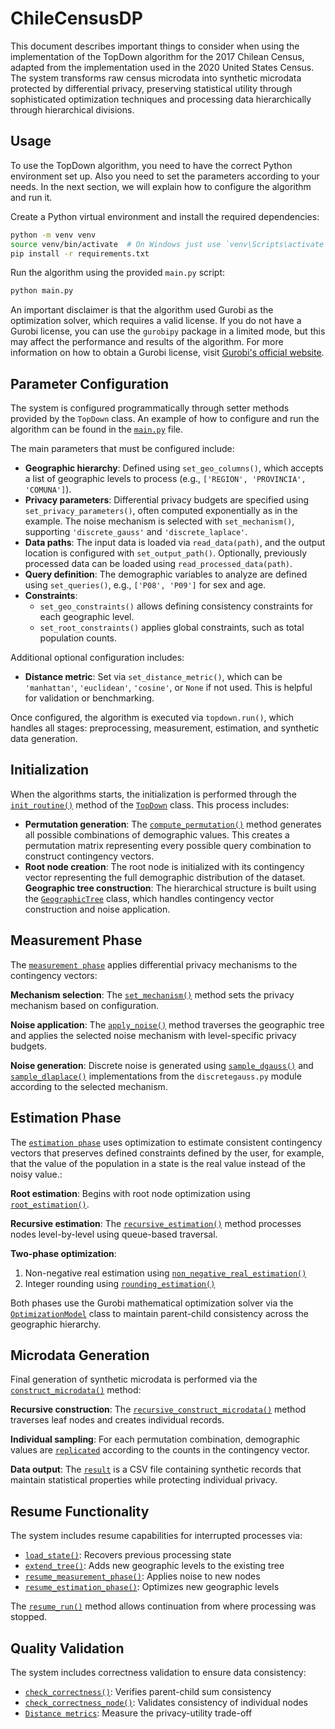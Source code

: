 # ChileCensusDP

This document describes important things to consider when using the implementation of the TopDown algorithm for the 2017 Chilean Census, adapted from the implementation used in the 2020 United States Census. The system transforms raw census microdata into synthetic microdata protected by differential privacy, preserving statistical utility through sophisticated optimization techniques and processing data hierarchically through hierarchical divisions.

## Usage

To use the TopDown algorithm, you need to have the correct Python environment set up. Also you need to set the parameters according to your needs. In the next section, we will explain how to configure the algorithm and run it.

Create a Python virtual environment and install the required dependencies:

```bash
python -m venv venv
source venv/bin/activate  # On Windows just use `venv\Scripts\activate`
pip install -r requirements.txt
```

Run the algorithm using the provided `main.py` script:

```bash
python main.py
```

An important disclaimer is that the algorithm used Gurobi as the optimization solver, which requires a valid license. If you do not have a Gurobi license, you can use the `gurobipy` package in a limited mode, but this may affect the performance and results of the algorithm. For more information on how to obtain a Gurobi license, visit [Gurobi's official website](https://www.gurobi.com/).

## Parameter Configuration

The system is configured programmatically through setter methods provided by the `TopDown` class. An example of how to configure and run the algorithm can be found in the [`main.py`](https://github.com/Yiruzz/ChileCensusDP/blob/afeb2a05323d2c622327d3b35c62ea22edf9d67d/main.py) file.

The main parameters that must be configured include:

- **Geographic hierarchy**: Defined using `set_geo_columns()`, which accepts a list of geographic levels to process (e.g., `['REGION', 'PROVINCIA', 'COMUNA']`).
- **Privacy parameters**: Differential privacy budgets are specified using `set_privacy_parameters()`, often computed exponentially as in the example. The noise mechanism is selected with `set_mechanism()`, supporting `'discrete_gauss'` and `'discrete_laplace'`.
- **Data paths**: The input data is loaded via `read_data(path)`, and the output location is configured with `set_output_path()`. Optionally, previously processed data can be loaded using `read_processed_data(path)`.
- **Query definition**: The demographic variables to analyze are defined using `set_queries()`, e.g., `['P08', 'P09']` for sex and age.
- **Constraints**:
  - `set_geo_constraints()` allows defining consistency constraints for each geographic level.
  - `set_root_constraints()` applies global constraints, such as total population counts.

Additional optional configuration includes:

- **Distance metric**: Set via `set_distance_metric()`, which can be `'manhattan'`, `'euclidean'`, `'cosine'`, or `None` if not used. This is helpful for validation or benchmarking.

Once configured, the algorithm is executed via `topdown.run()`, which handles all stages: preprocessing, measurement, estimation, and synthetic data generation.

## Initialization

When the algorithms starts, the initialization is performed through the [`init_routine()`](https://github.com/Yiruzz/ChileCensusDP/blob/afeb2a05323d2c622327d3b35c62ea22edf9d67d/top_down.py#L59) method of the [`TopDown`](https://github.com/Yiruzz/ChileCensusDP/blob/afeb2a05323d2c622327d3b35c62ea22edf9d67d/top_down.py#L14) class. This process includes:

- **Permutation generation**: The [`compute_permutation()`](https://github.com/Yiruzz/ChileCensusDP/blob/afeb2a05323d2c622327d3b35c62ea22edf9d67d/top_down.py#L41) method generates all possible combinations of demographic values. This creates a permutation matrix representing every possible query combination to construct contingency vectors.
- **Root node creation**: The root node is initialized with its contingency vector representing the full demographic distribution of the dataset.
**Geographic tree construction**: The hierarchical structure is built using the [`GeographicTree`](https://github.com/Yiruzz/ChileCensusDP/blob/afeb2a05323d2c622327d3b35c62ea22edf9d67d/geographic_tree.py#L8) class, which handles contingency vector construction and noise application.

## Measurement Phase

The [`measurement phase`](https://github.com/Yiruzz/ChileCensusDP/blob/afeb2a05323d2c622327d3b35c62ea22edf9d67d/top_down.py#L106) applies differential privacy mechanisms to the contingency vectors:

**Mechanism selection**: The [`set_mechanism()`](https://github.com/Yiruzz/ChileCensusDP/blob/afeb2a05323d2c622327d3b35c62ea22edf9d67d/top_down.py#L249) method sets the privacy mechanism based on configuration.

**Noise application**: The [`apply_noise()`](https://github.com/Yiruzz/ChileCensusDP/blob/afeb2a05323d2c622327d3b35c62ea22edf9d67d/top_down.py#L260) method traverses the geographic tree and applies the selected noise mechanism with level-specific privacy budgets.

**Noise generation**: Discrete noise is generated using [`sample_dgauss()`](https://github.com/Yiruzz/ChileCensusDP/blob/afeb2a05323d2c622327d3b35c62ea22edf9d67d/discretegauss.py#L125) and [`sample_dlaplace()`](https://github.com/Yiruzz/ChileCensusDP/blob/afeb2a05323d2c622327d3b35c62ea22edf9d67d/discretegauss.py#L88) implementations from the `discretegauss.py` module according to the selected mechanism.

## Estimation Phase

The [`estimation phase`](https://github.com/Yiruzz/ChileCensusDP/blob/afeb2a05323d2c622327d3b35c62ea22edf9d67d/top_down.py#L106) uses optimization to estimate consistent contingency vectors that preserves defined constraints defined by the user, for example, that the value of the population in a state is the real value instead of the noisy value.:

**Root estimation**: Begins with root node optimization using [`root_estimation()`](https://github.com/Yiruzz/ChileCensusDP/blob/afeb2a05323d2c622327d3b35c62ea22edf9d67d/top_down.py#L129).

**Recursive estimation**: The [`recursive_estimation()`](https://github.com/Yiruzz/ChileCensusDP/blob/afeb2a05323d2c622327d3b35c62ea22edf9d67d/top_down.py#L135) method processes nodes level-by-level using queue-based traversal.

**Two-phase optimization**:
1. Non-negative real estimation using [`non_negative_real_estimation()`](https://github.com/Yiruzz/ChileCensusDP/blob/afeb2a05323d2c622327d3b35c62ea22edf9d67d/optimizer.py#L12)  
2. Integer rounding using [`rounding_estimation()`](https://github.com/Yiruzz/ChileCensusDP/blob/afeb2a05323d2c622327d3b35c62ea22edf9d67d/optimizer.py#L49)

Both phases use the Gurobi mathematical optimization solver via the [`OptimizationModel`](https://github.com/Yiruzz/ChileCensusDP/blob/afeb2a05323d2c622327d3b35c62ea22edf9d67d/optimizer.py#L6) class to maintain parent-child consistency across the geographic hierarchy.

## Microdata Generation

Final generation of synthetic microdata is performed via the [`construct_microdata()`](https://github.com/Yiruzz/ChileCensusDP/blob/afeb2a05323d2c622327d3b35c62ea22edf9d67d/top_down.py#L188) method:

**Recursive construction**: The [`recursive_construct_microdata()`](https://github.com/Yiruzz/ChileCensusDP/blob/afeb2a05323d2c622327d3b35c62ea22edf9d67d/top_down.py#L211) method traverses leaf nodes and creates individual records.

**Individual sampling**: For each permutation combination, demographic values are [`replicated`](https://github.com/Yiruzz/ChileCensusDP/blob/afeb2a05323d2c622327d3b35c62ea22edf9d67d/top_down.py#L229) according to the counts in the contingency vector.

**Data output**: The [`result`](https://github.com/Yiruzz/ChileCensusDP/blob/afeb2a05323d2c622327d3b35c62ea22edf9d67d/top_down.py#L205) is a CSV file containing synthetic records that maintain statistical properties while protecting individual privacy.

## Resume Functionality

The system includes resume capabilities for interrupted processes via:

- [`load_state()`](https://github.com/Yiruzz/ChileCensusDP/blob/afeb2a05323d2c622327d3b35c62ea22edf9d67d/top_down.py#L359): Recovers previous processing state  
- [`extend_tree()`](https://github.com/Yiruzz/ChileCensusDP/blob/afeb2a05323d2c622327d3b35c62ea22edf9d67d/top_down.py#L367): Adds new geographic levels to the existing tree  
- [`resume_measurement_phase()`](https://github.com/Yiruzz/ChileCensusDP/blob/afeb2a05323d2c622327d3b35c62ea22edf9d67d/top_down.py#L379): Applies noise to new nodes  
- [`resume_estimation_phase()`](https://github.com/Yiruzz/ChileCensusDP/blob/afeb2a05323d2c622327d3b35c62ea22edf9d67d/top_down.py#L396): Optimizes new geographic levels  

The [`resume_run()`](https://github.com/Yiruzz/ChileCensusDP/blob/afeb2a05323d2c622327d3b35c62ea22edf9d67d/top_down.py#L409) method allows continuation from where processing was stopped.

## Quality Validation

The system includes correctness validation to ensure data consistency:

- [`check_correctness()`](https://github.com/Yiruzz/ChileCensusDP/blob/afeb2a05323d2c622327d3b35c62ea22edf9d67d/top_down.py#L270): Verifies parent-child sum consistency  
- [`check_correctness_node()`](https://github.com/Yiruzz/ChileCensusDP/blob/afeb2a05323d2c622327d3b35c62ea22edf9d67d/top_down.py#L281): Validates consistency of individual nodes  
- [`Distance metrics`](https://github.com/Yiruzz/ChileCensusDP/blob/afeb2a05323d2c622327d3b35c62ea22edf9d67d/utils.py#L3): Measure the privacy-utility trade-off
